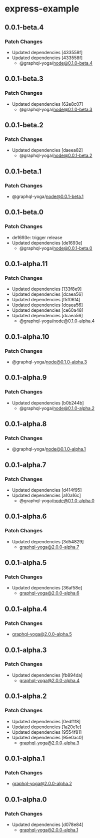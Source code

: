 # express-example

## 0.0.1-beta.4

### Patch Changes

- Updated dependencies [433558f]
- Updated dependencies [433558f]
  - @graphql-yoga/node@0.1.0-beta.4

## 0.0.1-beta.3

### Patch Changes

- Updated dependencies [62e8c07]
  - @graphql-yoga/node@0.1.0-beta.3

## 0.0.1-beta.2

### Patch Changes

- Updated dependencies [daeea82]
  - @graphql-yoga/node@0.0.1-beta.2

## 0.0.1-beta.1

### Patch Changes

- @graphql-yoga/node@0.0.1-beta.1

## 0.0.1-beta.0

### Patch Changes

- de1693e: trigger release
- Updated dependencies [de1693e]
  - @graphql-yoga/node@0.0.1-beta.0

## 0.0.1-alpha.11

### Patch Changes

- Updated dependencies [133f8e9]
- Updated dependencies [dcaea56]
- Updated dependencies [f5f06f4]
- Updated dependencies [dcaea56]
- Updated dependencies [ce60a48]
- Updated dependencies [dcaea56]
  - @graphql-yoga/node@0.1.0-alpha.4

## 0.0.1-alpha.10

### Patch Changes

- @graphql-yoga/node@0.1.0-alpha.3

## 0.0.1-alpha.9

### Patch Changes

- Updated dependencies [b0b244b]
  - @graphql-yoga/node@0.1.0-alpha.2

## 0.0.1-alpha.8

### Patch Changes

- @graphql-yoga/node@0.1.0-alpha.1

## 0.0.1-alpha.7

### Patch Changes

- Updated dependencies [d414f95]
- Updated dependencies [a10a16c]
  - @graphql-yoga/node@0.1.0-alpha.0

## 0.0.1-alpha.6

### Patch Changes

- Updated dependencies [3d54829]
  - graphql-yoga@2.0.0-alpha.7

## 0.0.1-alpha.5

### Patch Changes

- Updated dependencies [36af58e]
  - graphql-yoga@2.0.0-alpha.6

## 0.0.1-alpha.4

### Patch Changes

- graphql-yoga@2.0.0-alpha.5

## 0.0.1-alpha.3

### Patch Changes

- Updated dependencies [fb894da]
  - graphql-yoga@2.0.0-alpha.4

## 0.0.1-alpha.2

### Patch Changes

- Updated dependencies [0edf1f8]
- Updated dependencies [1a20e1e]
- Updated dependencies [9554f81]
- Updated dependencies [95e0ac0]
  - graphql-yoga@2.0.0-alpha.3

## 0.0.1-alpha.1

### Patch Changes

- graphql-yoga@2.0.0-alpha.2

## 0.0.1-alpha.0

### Patch Changes

- Updated dependencies [d078e84]
  - graphql-yoga@2.0.0-alpha.1
